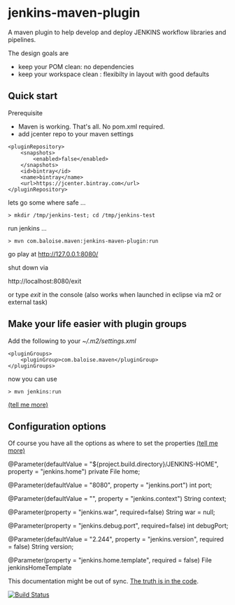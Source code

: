 # jenkins-maven-plugin

A maven plugin to help develop and deploy JENKINS workflow libraries and pipelines.

The design goals are

- keep your POM clean: no dependencies
- keep your workspace clean : flexibilty in layout with good defaults
 
## Quick start

Prerequisite
- Maven is working. That's all. No pom.xml required.
- add jcenter repo to your maven settings
```
<pluginRepository>
    <snapshots>
        <enabled>false</enabled>
    </snapshots>
    <id>bintray</id>
    <name>bintray</name>
    <url>https://jcenter.bintray.com</url>
</pluginRepository>
```

lets go some where safe ...

`> mkdir /tmp/jenkins-test; cd /tmp/jenkins-test`

run jenkins ...

`> mvn com.baloise.maven:jenkins-maven-plugin:run`

go play at http://127.0.0.1:8080/

shut down via 

http://localhost:8080/exit

or type *exit* in the console (also works when launched in eclipse via m2 or external task)

## Make your life easier with plugin groups

Add the following to your *~/.m2/settings.xml*

```
<pluginGroups>
    <pluginGroup>com.baloise.maven</pluginGroup>
</pluginGroups>
```

now you can use

`> mvn jenkins:run`

[(tell me more)](http://maven.apache.org/guides/introduction/introduction-to-plugin-prefix-mapping.html#Configuring_Maven_to_Search_for_Plugins)

## Configuration options

Of course you have all the options as where to set the properties
[(tell me more)](http://docs.codehaus.org/display/MAVENUSER/MavenPropertiesGuide)


  @Parameter(defaultValue = "${project.build.directory}/JENKINS-HOME", property = "jenkins.home")
  private File home;
  
  @Parameter(defaultValue = "8080", property = "jenkins.port")
  int port;

  @Parameter(defaultValue = "", property = "jenkins.context")
  String context;
  
  @Parameter(property = "jenkins.war", required=false)
  String war = null;
  
  @Parameter(property = "jenkins.debug.port", required=false)
  int debugPort;
  
  @Parameter(defaultValue = "2.244", property = "jenkins.version", required = false)
  String version;

  @Parameter(property = "jenkins.home.template", required = false)
  File jenkinsHomeTemplate 
	
This documentation might be out of sync. [The truth is in the code](https://github.com/baloise/jenkins-maven-plugin/blob/master/src/main/java/com/baloise/maven/jenkins/RunMojo.java).


[![Build Status](https://travis-ci.org/baloise/jenkins-maven-plugin.svg)](https://travis-ci.org/baloise/jenkins-maven-plugin)
